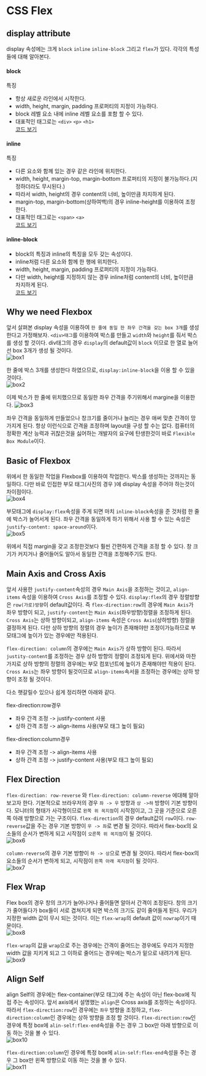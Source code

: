 # CSS Flex

## display attribute

display 속성에는 크게 `block` `inline` `inline-block` 그리고 `flex`가 있다. 각각의 특성들에 대해 알아본다.

#### block

특징

-   항상 새로운 라인에서 시작한다.
-   width, height, margin, padding 프로퍼티의 지정이 가능하다.
-   block 레벨 요소 내에 inline 레벨 요소를 포함 할 수 있다.
-   대표적인 태그로는 `<div>` `<p>` `<h1>`  
    [코드 보기](https://codesandbox.io/s/summer-grass-7915l)

#### inline

특징

-   다른 요소와 함께 있는 경우 같은 라인에 위치한다.
-   width, height, margin-top, margin-bottom 프로퍼티의 지정이 불가능하다.(지정하더라도 무시된다.)
-   따라서 width, height의 경우 content의 너비, 높이만큼 차지하게 된다.
-   margin-top, margin-bottom(상하여백)의 경우 inline-height를 이용하여 조정한다.
-   대표적인 태그로는 `<span>` `<a>`  
    [코드 보기](https://codesandbox.io/s/icy-microservice-hlcms)

#### inline-block

-   block의 특징과 inline의 특징을 모두 갖는 속성이다.
-   inline처럼 다른 요소와 함께 한 행에 위치한다.
-   width, height, margin, padding 프로퍼티의 지정이 가능하다.
-   다만 width, height를 지정하지 않는 경우 inline처럼 content의 너비, 높이만큼 차지하게 된다.  
    [코드 보기](https://codesandbox.io/s/flamboyant-greider-lnnm8)

## Why we need Flexbox

앞서 살펴본 display 속성을 이용하여 `한 줄에 동일 한 좌우 간격을 갖는 box 3개`를 생성한다고 가정해보자. `<div>태그`를 이용하여 박스를 만들고 `width`와 `height`를 줘서 박스를 생성 할 것이다. div태그의 경우 `display`의 default값이 `block` 이므로 한 열로 늘어선 box 3개가 생성 될 것이다.  
![box1](./image/box1.jpg)

한 줄에 박스 3개를 생성한다 하였으므로, `display:inline-block`을 이용 할 수 있을 것이다.  
![box2](./image/box2.jpg)

이제 박스가 한 줄에 위치했으므로 동일한 좌우 간격을 주기위해서 margine을 이용한다.
![box3](./image/box3.jpg)

좌우 간격을 동일하게 만들었으나 창크기를 줄이거나 늘리는 경우 애써 맞춘 간격이 망가지게 된다. 항상 이런식으로 간격을 조정하며 layout을 구성 할 수는 없다. 컴퓨터의 정확한 계산 능력과 귀찮은것을 싫어하는 개발자의 요구에 탄생한것이 바로 `Flexible Box Module`이다.

## Basic of Flexbox

위에서 한 동일한 작업을 Flexbox를 이용하여 작업한다. 박스를 생성하는 것까지는 동일하다. 다만 바로 인접한 부모 태그(사진의 경우 <body>)에 display 속성을 주어야 하는것이 차이점이다.  
![box4](./image/box4.jpg)

부모태그에 `display:flex`속성을 주게 되면 마치 `inline-block`속성을 준 것처럼 한 줄에 박스가 늘어서게 된다. 좌우 간격을 동일하게 하기 위해서 사용 할 수 있는 속성은 `justify-content: space-around`이다.  
![box5](./image/box5.jpg)

위에서 직접 margin을 갖고 조정한것보다 훨씬 간편하게 간격을 조정 할 수 있다. 창 크기가 커지거나 줄어들어도 알아서 동일한 간격을 조정해주기도 한다.

## Main Axis and Cross Axis

앞서 사용한 `justify-content`속성의 경우 `Main Axis`을 조정하는 것이고, `align-items` 속성을 이용하여 `Cross Axis`를 조정할 수 있다. `display:flex`의 경우 정렬방향은 `row(가로)방향`이 default값이다. 즉 `flex-direction:row`의 경우에 `Main Axis`가 좌우 방향이 되고, `justify-content`는 `Main Axis`(좌우방향)정렬을 조정하게 된다. `Cross Axis`는 상하 방향이되고, `align-items` 속성은 `Cross Axis`(상하방향) 정렬을 결정하게 된다. 다만 상하 방향의 정렬의 경우 높이가 존재해야만 조정이가능하므로 부모태그에 높이가 있는 경우에만 적용된다.

`flex-direction: column`의 경우에는 `Main Axis`가 상하 방향이 된다. 따라서 `justity-content`를 조정하는 경우 상하 방향의 정렬이 조정되게 된다. 위에서와 마찬가지로 상하 방향의 정렬의 경우에는 부모 컴포넌트에 높이가 존재해야만 적용이 된다. `Cross Axis`는 좌우 방향이 될것이므로 `align-items`속서을 조정하는 경우에는 상하 방향이 조정 될 것이다.

다소 햇갈릴수 있으나 쉽게 정리하면 아래와 같다.

flex-direction:row경우

-   좌우 간격 조정 -> justify-content 사용
-   상하 간격 조정 -> align-items 사용(부모 태그 높이 필요)

flex-direction:column경우

-   좌우 간격 조정 -> align-items 사용
-   상하 간격 조정 -> justify-content 사용(부모 태그 높이 필요)

## Flex Direction

`flex-direction: row-reverse` 와 `flex-direction: column-reverse` 에대해 알아보고자 한다. 기본적으로 브라우저의 경우 `좌 -> 우` 방향과 `상 ->하` 방향이 기본 방향이다. 모니터의 형태가 사각형이므로 `왼쪽 위 꼭지점`이 시작점이고, 그 곳을 기준으로 오른쪽 아래 방향으로 가는 구조이다. `flex-direction`의 경우 default값이 `row`이다. `row-reverse`값을 주는 경우 기본 방향이 `우 -> 좌`로 변경 될 것이다. 따라서 flex-box의 요소들의 순서가 변하게 되고 시작점이 `오른쪽 위 꼭지점`이 될 것이다.  
![box6](./image/box6.jpg)

`column-reverse`의 경우 기본 방향이 `하 -> 상`으로 변경 될 것이다. 따라서 flex-box의 요소들의 순서가 변하게 되고, 시작점이 `왼쪽 아래 꼭지점`이 될 것이다.  
![box7](./image/box7.jpg)

## Flex Wrap

Flex box의 경우 창의 크기가 늘어나거나 줄어들면 알아서 간격이 조정된다. 창의 크기가 줄어들다가 box들이 서로 겹쳐지게 되면 박스의 크기도 같이 줄어들게 된다. 우리가 지정한 width 값이 무시 되는 것이다. 이는 `flex-wrap`의 default 값이 `nowrap`이기 때문이다.  
![box8](./image/box8.jpg)

`flex-wrap`의 값을 `wrap`으로 주는 경우에는 간격이 줄어드는 경우에도 우리가 지정한 width 값을 지키게 되고 그 이하로 줄어드는 경우에는 박스가 밑으로 내려가게 된다.
![box9](./image/box9.jpg)

## Align Self

align Self의 경우에는 flex-container(부모 태그)에 주는 속성이 아닌 flex-box에 직접 주는 속성이다. 앞서 axis에서 설명했는 `align`은 Cross axis를 조정하는 속성이다. 따라서 `flex-direction:row`인 경우에는 `좌우` 방향을 조정하고, `flex-direction:column`인 경우에는 상하 방향을 조정 할 것이다. `flex-direction:row`인 경우에 특정 box에 `alin-self:flex-end`속성을 주는 경우 그 box만 아래 방향으로 이동 하는 것을 볼 수 있다.  
![box10](./image/box10.jpg)

`flex-direction:column`인 경우에 특정 box에 `alin-self:flex-end`속성을 주는 경우 그 box만 왼쪽 방향으로 이동 하는 것을 볼 수 있다.  
![box11](./image/box11.jpg)

